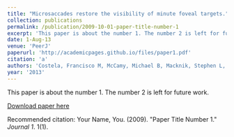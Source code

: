 ```yaml
---
title: "Microsaccades restore the visibility of minute foveal targets."
collection: publications
permalink: /publication/2009-10-01-paper-title-number-1
excerpt: 'This paper is about the number 1. The number 2 is left for future work.'
date: 1-Aug-13
venue: 'PeerJ'
paperurl: 'http://academicpages.github.io/files/paper1.pdf'
citation: 'a'
authors: 'Costela, Francisco M, McCamy, Michael B, Macknik, Stephen L, Otero-Millan, Jorge, Martinez-Conde, Susana'
year: '2013'
---
```

This paper is about the number 1. The number 2 is left for future work.

[Download paper here](http://academicpages.github.io/files/paper1.pdf)

Recommended citation: Your Name, You. (2009). "Paper Title Number 1." <i>Journal 1</i>. 1(1).
